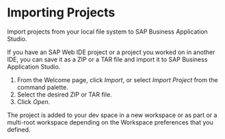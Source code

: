 <!-- loio2ada2be6bedd4cfc926a1347b87ebfe7 -->

# Importing Projects

Import projects from your local file system to SAP Business Application Studio.

If you have an SAP Web IDE project or a project you worked on in another IDE, you can save it as a ZIP or a TAR file and import it to SAP Business Application Studio.

1.  From the Welcome page, click *Import*, or select *Import Project* from the command palette.
2.  Select the desired ZIP or TAR file.
3.  Click *Open*.

The project is added to your dev space in a new workspace or as part or a multi-root workspace depending on the Workspace preferences that you defined.

